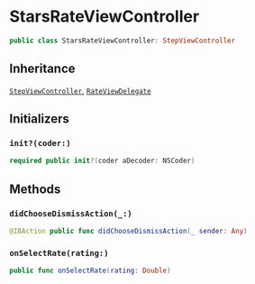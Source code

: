 # StarsRateViewController

``` swift
public class StarsRateViewController: StepViewController 
```

## Inheritance

[`StepViewController`](/StepViewController), [`RateViewDelegate`](/RateViewDelegate)

## Initializers

### `init?(coder:)`

``` swift
required public init?(coder aDecoder: NSCoder) 
```

## Methods

### `didChooseDismissAction(_:)`

``` swift
@IBAction public func didChooseDismissAction(_ sender: Any) 
```

### `onSelectRate(rating:)`

``` swift
public func onSelectRate(rating: Double) 
```
